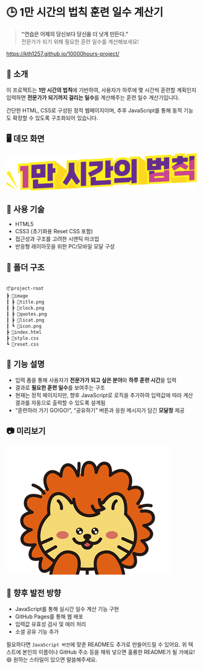 # 🕒 1만 시간의 법칙 훈련 일수 계산기

> **"연습은 어제의 당신보다 당신을 더 낫게 만든다."**  
> 전문가가 되기 위해 필요한 훈련 일수를 계산해보세요!

https://kth1257.github.io/10000hours-project/

## 📌 소개

이 프로젝트는 **1만 시간의 법칙**에 기반하여, 사용자가 하루에 몇 시간씩 훈련할 계획인지 입력하면 **전문가가 되기까지 걸리는 일수**를 계산해주는 훈련 일수 계산기입니다.

간단한 HTML, CSS로 구성된 정적 웹페이지이며, 추후 JavaScript를 통해 동적 기능도 확장할 수 있도록 구조화되어 있습니다.

## 🖥️ 데모 화면

![main screenshot](./image/title.png)

## 🔧 사용 기술

- HTML5
- CSS3 (초기화용 Reset CSS 포함)
- 접근성과 구조를 고려한 시맨틱 마크업
- 반응형 레이아웃을 위한 PC/모바일 모달 구성

## 📁 폴더 구조

```

📦project-root
┣ 📂image
┃ ┣ 📜title.png
┃ ┣ 📜clock.png
┃ ┣ 📜quotes.png
┃ ┣ 📜licat.png
┃ ┗ 📜icon.png
┣ 📜index.html
┣ 📜style.css
┗ 📜reset.css

```

## 📝 기능 설명

- 입력 폼을 통해 사용자가 **전문가가 되고 싶은 분야**와 **하루 훈련 시간**을 입력
- 결과로 **필요한 훈련 일수**를 보여주는 구조
- 현재는 정적 페이지지만, 향후 JavaScript로 로직을 추가하여 입력값에 따라 계산 결과를 자동으로 출력할 수 있도록 설계됨
- “훈련하러 가기 GO!GO!”, “공유하기” 버튼과 응원 메시지가 담긴 **모달창** 제공

## 📷 미리보기

![modal screenshot](./image/licat.png)

## 🚀 향후 발전 방향

- JavaScript를 통해 실시간 일수 계산 기능 구현
- GitHub Pages를 통해 웹 배포
- 입력값 유효성 검사 및 에러 처리
- 소셜 공유 기능 추가

필요하다면 `JavaScript 버전`에 맞춘 README도 추가로 만들어드릴 수 있어요.
위 텍스트에 본인의 이름이나 GitHub 주소 등을 채워 넣으면 훌륭한 README가 될 거예요! 😄
원하는 스타일이 있으면 말씀해주세요.
